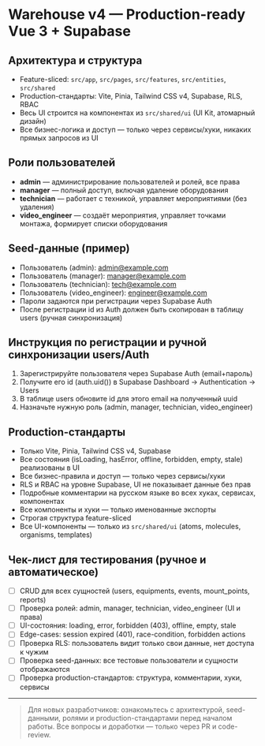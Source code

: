 # Warehouse v4 — Production-ready Vue 3 + Supabase

## Архитектура и структура
- Feature-sliced: `src/app`, `src/pages`, `src/features`, `src/entities`, `src/shared`
- Production-стандарты: Vite, Pinia, Tailwind CSS v4, Supabase, RLS, RBAC
- Весь UI строится на компонентах из `src/shared/ui` (UI Kit, атомарный дизайн)
- Все бизнес-логика и доступ — только через сервисы/хуки, никаких прямых запросов из UI

## Роли пользователей
- **admin** — администрирование пользователей и ролей, все права
- **manager** — полный доступ, включая удаление оборудования
- **technician** — работает с техникой, управляет мероприятиями (без удаления)
- **video_engineer** — создаёт мероприятия, управляет точками монтажа, формирует списки оборудования

## Seed-данные (пример)
- Пользователь (admin): admin@example.com
- Пользователь (manager): manager@example.com
- Пользователь (technician): tech@example.com
- Пользователь (video_engineer): engineer@example.com
- Пароли задаются при регистрации через Supabase Auth
- После регистрации id из Auth должен быть скопирован в таблицу users (ручная синхронизация)

## Инструкция по регистрации и ручной синхронизации users/Auth
1. Зарегистрируйте пользователя через Supabase Auth (email+пароль)
2. Получите его id (auth.uid()) в Supabase Dashboard → Authentication → Users
3. В таблице users обновите id для этого email на полученный uuid
4. Назначьте нужную роль (admin, manager, technician, video_engineer)

## Production-стандарты
- Только Vite, Pinia, Tailwind CSS v4, Supabase
- Все состояния (isLoading, hasError, offline, forbidden, empty, stale) реализованы в UI
- Все бизнес-правила и доступ — только через сервисы/хуки
- RLS и RBAC на уровне Supabase, UI не показывает данные без прав
- Подробные комментарии на русском языке во всех хуках, сервисах, компонентах
- Все компоненты и хуки — только именованные экспорты
- Строгая структура feature-sliced
- Все UI-компоненты — только из `src/shared/ui` (atoms, molecules, organisms, templates)

## Чек-лист для тестирования (ручное и автоматическое)
- [ ] CRUD для всех сущностей (users, equipments, events, mount_points, reports)
- [ ] Проверка ролей: admin, manager, technician, video_engineer (UI и права)
- [ ] UI-состояния: loading, error, forbidden (403), offline, empty, stale
- [ ] Edge-cases: session expired (401), race-condition, forbidden actions
- [ ] Проверка RLS: пользователь видит только свои данные, нет доступа к чужим
- [ ] Проверка seed-данных: все тестовые пользователи и сущности отображаются
- [ ] Проверка production-стандартов: структура, комментарии, хуки, сервисы

---

> Для новых разработчиков: ознакомьтесь с архитектурой, seed-данными, ролями и production-стандартами перед началом работы. Все вопросы и доработки — только через PR и code-review.
